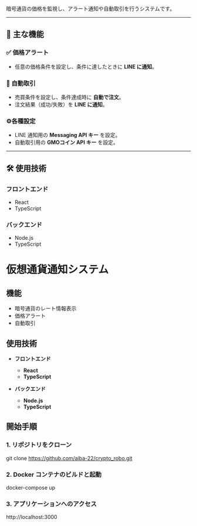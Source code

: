 暗号通貨の価格を監視し、アラート通知や自動取引を行うシステムです。

---

## 🚀 主な機能

### ✅ 価格アラート
- 任意の価格条件を設定し、条件に達したときに **LINE に通知**。

### 🤖 自動取引
- 売買条件を設定し、条件達成時に **自動で注文**。
- 注文結果（成功/失敗）を **LINE に通知**。

### ⚙各種設定
- LINE 通知用の **Messaging API キー** を設定。
- 自動取引用の **GMOコイン API キー** を設定。

---

## 🛠 使用技術

### フロントエンド
- React
- TypeScript

### バックエンド
- Node.js
- TypeScript



# 仮想通貨通知システム

## 機能

- 暗号通貨のレート情報表示
- 価格アラート
- 自動取引

## 使用技術

- **フロントエンド**

  - **React**
  - **TypeScript**

- **バックエンド**
  - **Node.js**
  - **TypeScript**

## 開始手順

### 1. リポジトリをクローン

git clone https://github.com/aiba-22/crypto_robo.git

### 2. Docker コンテナのビルドと起動

docker-compose up

### 3. アプリケーションへのアクセス

http://localhost:3000


